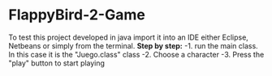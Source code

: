 # FlappyBird-2-Game

To test this project developed in java import it into an IDE either Eclipse, Netbeans or simply from the terminal.
**Step by step:**
-1. run the main class. In this case it is the "Juego.class" class
-2. Choose a character
-3. Press the "play" button to start playing



